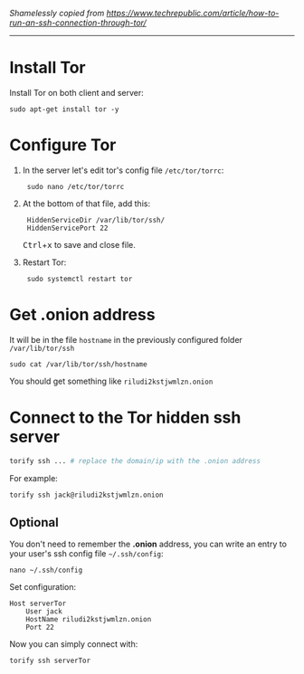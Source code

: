 *Shamelessly copied from https://www.techrepublic.com/article/how-to-run-an-ssh-connection-through-tor/*

---

# Install Tor

Install Tor on both client and server:

    sudo apt-get install tor -y

# Configure Tor

1. In the server let's edit tor's config file `/etc/tor/torrc`:

        sudo nano /etc/tor/torrc

2. At the bottom of that file, add this:

        HiddenServiceDir /var/lib/tor/ssh/
        HiddenServicePort 22

    <kbd>Ctrl</kbd>+<kbd>x</kbd> to save and close file.

3. Restart Tor:

        sudo systemctl restart tor

# Get .onion address

It will be in the file `hostname` in the previously configured folder `/var/lib/tor/ssh`

    sudo cat /var/lib/tor/ssh/hostname

You should get something like `riludi2kstjwmlzn.onion`

# Connect to the Tor hidden ssh server

```bash
torify ssh ... # replace the domain/ip with the .onion address
```

For example:

    torify ssh jack@riludi2kstjwmlzn.onion

## Optional

You don't need to remember the **.onion** address, you can write an entry to your user's ssh config file `~/.ssh/config`:

    nano ~/.ssh/config

Set configuration:

    Host serverTor
        User jack
        HostName riludi2kstjwmlzn.onion
        Port 22


Now you can simply connect with:

    torify ssh serverTor